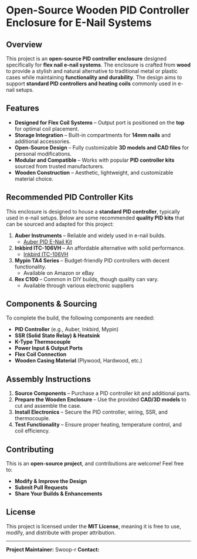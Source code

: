 # Open-Source Wooden PID Controller Enclosure for E-Nail Systems

## Overview
This project is an **open-source PID controller enclosure** designed specifically for **flex nail e-nail systems**. The enclosure is crafted from **wood** to provide a stylish and natural alternative to traditional metal or plastic cases while maintaining **functionality and durability**. The design aims to support **standard PID controllers and heating coils** commonly used in e-nail setups.

## Features
- **Designed for Flex Coil Systems** – Output port is positioned on the **top** for optimal coil placement.
- **Storage Integration** – Built-in compartments for **14mm nails** and additional accessories.
- **Open-Source Design** – Fully customizable **3D models and CAD files** for personal modifications.
- **Modular and Compatible** – Works with popular **PID controller kits** sourced from trusted manufacturers.
- **Wooden Construction** – Aesthetic, lightweight, and customizable material choice.

## Recommended PID Controller Kits
This enclosure is designed to house a **standard PID controller**, typically used in e-nail setups. Below are some recommended **quality PID kits** that can be sourced and adapted for this project:

1. **Auber Instruments** – Reliable and widely used in e-nail builds.
   - [Auber PID E-Nail Kit](https://www.auberins.com)
2. **Inkbird ITC-106VH** – An affordable alternative with solid performance.
   - [Inkbird ITC-106VH](https://www.ink-bird.com)
3. **Mypin TA4 Series** – Budget-friendly PID controllers with decent functionality.
   - Available on Amazon or eBay
4. **Rex C100** – Common in DIY builds, though quality can vary.
   - Available through various electronic suppliers

## Components & Sourcing
To complete the build, the following components are needed:
- **PID Controller** (e.g., Auber, Inkbird, Mypin)
- **SSR (Solid State Relay) & Heatsink**
- **K-Type Thermocouple**
- **Power Input & Output Ports**
- **Flex Coil Connection**
- **Wooden Casing Material** (Plywood, Hardwood, etc.)

## Assembly Instructions
1. **Source Components** – Purchase a PID controller kit and additional parts.
2. **Prepare the Wooden Enclosure** – Use the provided **CAD/3D models** to cut and assemble the case.
3. **Install Electronics** – Secure the PID controller, wiring, SSR, and thermocouple.
4. **Test Functionality** – Ensure proper heating, temperature control, and coil efficiency.

## Contributing
This is an **open-source project**, and contributions are welcome! Feel free to:
- **Modify & Improve the Design**
- **Submit Pull Requests**
- **Share Your Builds & Enhancements**

## License
This project is licensed under the **MIT License**, meaning it is free to use, modify, and distribute with proper attribution.

---
**Project Maintainer:** Swoop-r
**Contact:**

